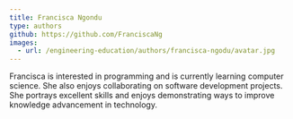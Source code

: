 ```yaml
---
title: Francisca Ngondu
type: authors
github: https://github.com/FranciscaNg
images:
  - url: /engineering-education/authors/francisca-ngodu/avatar.jpg 
---
```

Francisca is interested in programming and is currently learning computer science. She also enjoys collaborating on software development projects. She portrays excellent skills and enjoys demonstrating ways to improve knowledge advancement in technology.
